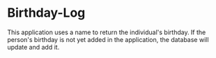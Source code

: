 # Birthday-Log
This application uses a name to return the individual's birthday.
If the person's birthday is not yet added in the application, the database will update and add it.
